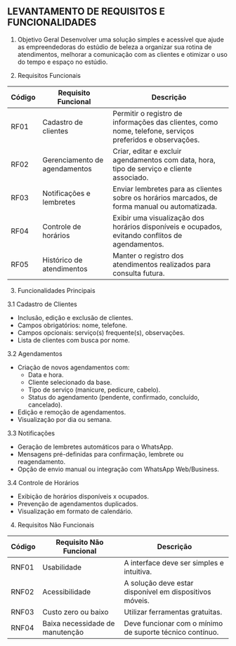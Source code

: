 
LEVANTAMENTO DE REQUISITOS E FUNCIONALIDADES
--------------------------------------------

1. Objetivo Geral
Desenvolver uma solução simples e acessível que ajude as empreendedoras do estúdio de beleza a organizar sua rotina de atendimentos, melhorar a comunicação com as clientes e otimizar o uso do tempo e espaço no estúdio.

2. Requisitos Funcionais

Código  | Requisito Funcional        | Descrição
--------|----------------------------|---------------------------------------------------------------
RF01    | Cadastro de clientes       | Permitir o registro de informações das clientes, como nome, telefone, serviços preferidos e observações.
RF02    | Gerenciamento de agendamentos | Criar, editar e excluir agendamentos com data, hora, tipo de serviço e cliente associado.
RF03    | Notificações e lembretes   | Enviar lembretes para as clientes sobre os horários marcados, de forma manual ou automatizada.
RF04    | Controle de horários       | Exibir uma visualização dos horários disponíveis e ocupados, evitando conflitos de agendamentos.
RF05    | Histórico de atendimentos  | Manter o registro dos atendimentos realizados para consulta futura.

3. Funcionalidades Principais

3.1 Cadastro de Clientes
- Inclusão, edição e exclusão de clientes.
- Campos obrigatórios: nome, telefone.
- Campos opcionais: serviço(s) frequente(s), observações.
- Lista de clientes com busca por nome.

3.2 Agendamentos
- Criação de novos agendamentos com:
  - Data e hora.
  - Cliente selecionado da base.
  - Tipo de serviço (manicure, pedicure, cabelo).
  - Status do agendamento (pendente, confirmado, concluído, cancelado).
- Edição e remoção de agendamentos.
- Visualização por dia ou semana.

3.3 Notificações
- Geração de lembretes automáticos para o WhatsApp.
- Mensagens pré-definidas para confirmação, lembrete ou reagendamento.
- Opção de envio manual ou integração com WhatsApp Web/Business.

3.4 Controle de Horários
- Exibição de horários disponíveis x ocupados.
- Prevenção de agendamentos duplicados.
- Visualização em formato de calendário.

4. Requisitos Não Funcionais

Código  | Requisito Não Funcional    | Descrição
--------|----------------------------|---------------------------------------------------------------
RNF01   | Usabilidade                | A interface deve ser simples e intuitiva.
RNF02   | Acessibilidade             | A solução deve estar disponível em dispositivos móveis.
RNF03   | Custo zero ou baixo        | Utilizar ferramentas gratuitas.
RNF04   | Baixa necessidade de manutenção | Deve funcionar com o mínimo de suporte técnico contínuo.
